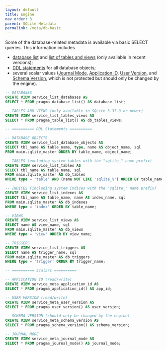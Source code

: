 ```yaml
---
layout: default
title: Engine
nav_order: 3
parent: SQLite Metadata
permalink: /meta/db-basic
---
```


Some of the database-related metadata is available via basic SELECT queries. This information includes 

 - [database list][] and [list of tables and views][table-view list] (only available in recent versions);
 - [DDL statements][] for all database objects;
 - several scalar values ([Journal Mode][], [Application ID][], [User Version][], and [Schema Version][], which is not protected but should only be changed by the engine).

~~~sql
-- DATABASES
CREATE VIEW service_list_databases AS
SELECT * FROM pragma_database_list() AS database_list;

-- TABLES AND VIEWS (only available in SQLite 3.37.0 or newer)
CREATE VIEW service_list_tables_views AS
SELECT * FROM pragma_table_list() AS db_tables_views;

-- ========== DDL Statements ==========

-- DATABASE OBJECTS
CREATE VIEW service_list_database_objects AS
SELECT tbl_name AS table_name, type, name AS object_name, sql
FROM main.sqlite_master ORDER BY table_name, object_name;

-- TABLES (excluding system tables with the "sqlite_" name prefix)
CREATE VIEW service_list_tables AS
SELECT tbl_name AS table_name, sql
FROM main.sqlite_master AS db_tables
WHERE type = 'table' AND (name NOT LIKE 'sqlite_%') ORDER BY table_name;

-- INDICES (including system indices with the "sqlite_" name prefix)
CREATE VIEW service_list_indexes AS
SELECT tbl_name AS table_name, name AS index_name, sql
FROM main.sqlite_master AS db_indexes
WHERE type = 'index' ORDER BY table_name;

-- VIEWS
CREATE VIEW service_list_views AS
SELECT name AS view_name, sql
FROM main.sqlite_master AS db_views
WHERE type = 'view' ORDER BY view_name;

-- TRIGGERS
CREATE VIEW service_list_triggers AS
SELECT name AS trigger_name, sql
FROM main.sqlite_master AS db_triggers
WHERE type = 'trigger' ORDER BY trigger_name;

-- ========== Scalars ==========

-- APPLICATION ID (read/write)
CREATE VIEW service_meta_application_id AS
SELECT * FROM pragma_application_id() AS app_id;

-- USER VERSION (read/write)
CREATE VIEW service_meta_user_version AS
SELECT * FROM pragma_user_version() AS user_version;

-- SCHEMA VERSION (should only be changed by the engine)
CREATE VIEW service_meta_schema_version AS
SELECT * FROM pragma_schema_version() AS schema_version;

-- JOURNAL MODE
CREATE VIEW service_meta_journal_mode AS
SELECT * FROM pragma_journal_mode() AS journal_mode;
~~~


<!-- References -->

[Application ID]: https://sqlite.org/pragma.html#pragma_application_id
[User Version]: https://sqlite.org/pragma.html#pragma_user_version
[Schema Version]: https://sqlite.org/pragma.html#pragma_schema_version
[Journal Mode]: https://sqlite.org/pragma.html#pragma_journal_mode
[database list]: https://sqlite.org/pragma.html#pragma_database_list
[table-view list]: https://sqlite.org/pragma.html#pragma_table_list
[DDL statements]: https://sqlite.org/schematab.html
